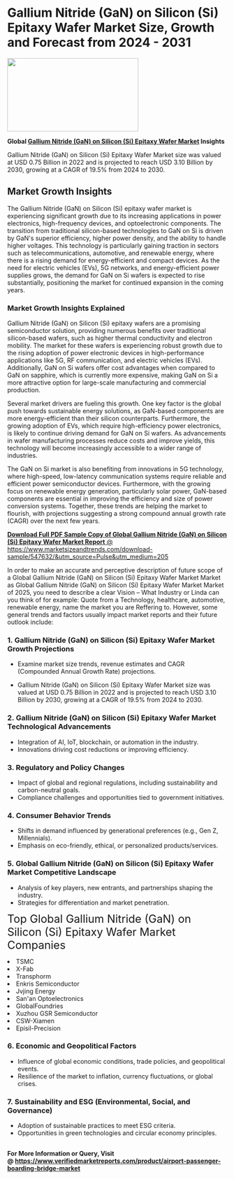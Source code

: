 <H1>Gallium Nitride (GaN) on Silicon (Si) Epitaxy Wafer Market Size, Growth and Forecast from 2024 - 2031</H1><img class="aligncenter size-medium wp-image-584254" src="https://thirdeyenews.in/wp-content/uploads/2024/09/Global-Market-Research-300x168.jpeg" alt="" width="300" height="168" /><p><strong>Global&nbsp;<a href="https://www.marketsizeandtrends.com/download-sample/547632/&amp;utm_source=Pulse&amp;utm_medium=205">Gallium Nitride (GaN) on Silicon (Si) Epitaxy Wafer Market</a> Insights</strong></p><p>Gallium Nitride (GaN) on Silicon (Si) Epitaxy Wafer Market size was valued at USD 0.75 Billion in 2022 and is projected to reach USD 3.10 Billion by 2030, growing at a CAGR of 19.5% from 2024 to 2030.</p><p><h2>Market Growth Insights</h2> <p>The Gallium Nitride (GaN) on Silicon (Si) epitaxy wafer market is experiencing significant growth due to its increasing applications in power electronics, high-frequency devices, and optoelectronic components. The transition from traditional silicon-based technologies to GaN on Si is driven by GaN's superior efficiency, higher power density, and the ability to handle higher voltages. This technology is particularly gaining traction in sectors such as telecommunications, automotive, and renewable energy, where there is a rising demand for energy-efficient and compact devices. As the need for electric vehicles (EVs), 5G networks, and energy-efficient power supplies grows, the demand for GaN on Si wafers is expected to rise substantially, positioning the market for continued expansion in the coming years.</p> <p><a href="#"></a></p> <h3>Market Growth Insights Explained</h3> <p>Gallium Nitride (GaN) on Silicon (Si) epitaxy wafers are a promising semiconductor solution, providing numerous benefits over traditional silicon-based wafers, such as higher thermal conductivity and electron mobility. The market for these wafers is experiencing robust growth due to the rising adoption of power electronic devices in high-performance applications like 5G, RF communication, and electric vehicles (EVs). Additionally, GaN on Si wafers offer cost advantages when compared to GaN on sapphire, which is currently more expensive, making GaN on Si a more attractive option for large-scale manufacturing and commercial production.</p> <p>Several market drivers are fueling this growth. One key factor is the global push towards sustainable energy solutions, as GaN-based components are more energy-efficient than their silicon counterparts. Furthermore, the growing adoption of EVs, which require high-efficiency power electronics, is likely to continue driving demand for GaN on Si wafers. As advancements in wafer manufacturing processes reduce costs and improve yields, this technology will become increasingly accessible to a wider range of industries.</p> <p>The GaN on Si market is also benefiting from innovations in 5G technology, where high-speed, low-latency communication systems require reliable and efficient power semiconductor devices. Furthermore, with the growing focus on renewable energy generation, particularly solar power, GaN-based components are essential in improving the efficiency and size of power conversion systems. Together, these trends are helping the market to flourish, with projections suggesting a strong compound annual growth rate (CAGR) over the next few years.</p> <p><a href="#"></p><p><span class=""><strong>Download Full PDF Sample Copy of Global Gallium Nitride (GaN) on Silicon (Si) Epitaxy Wafer Market Report</strong> @ <a href="https://www.marketsizeandtrends.com/download-sample/547632/&amp;utm_source=Pulse&amp;utm_medium=205" target="_blank">https://www.marketsizeandtrends.com/download-sample/547632/&amp;utm_source=Pulse&amp;utm_medium=205</a></span></p><p>In order to make an accurate and perceptive description of future scope of a Global&nbsp;Gallium Nitride (GaN) on Silicon (Si) Epitaxy Wafer Market Market as Global&nbsp;Gallium Nitride (GaN) on Silicon (Si) Epitaxy Wafer Market Market of 2025, you need to describe a clear Vision &ndash; What Industry or Linda can you think of for example: Quote from a Technology, healthcare, automotive, renewable energy, name the market you are Reffering to. However, some general trends and factors usually impact market reports and their future outlook include:</p><h3>1.&nbsp;<strong>Gallium Nitride (GaN) on Silicon (Si) Epitaxy Wafer Market Growth Projections</strong></h3><ul><li>Examine market size trends, revenue estimates and CAGR (Compounded Annual Growth Rate) projections.</li><li><p>Gallium Nitride (GaN) on Silicon (Si) Epitaxy Wafer Market size was valued at USD 0.75 Billion in 2022 and is projected to reach USD 3.10 Billion by 2030, growing at a CAGR of 19.5% from 2024 to 2030.</p></li></ul><h3>2.&nbsp;<strong>Gallium Nitride (GaN) on Silicon (Si) Epitaxy Wafer Market Technological Advancements</strong></h3><ul><li>Integration of AI, IoT, blockchain, or automation in the industry.</li><li>Innovations driving cost reductions or improving efficiency.</li></ul><h3>3.&nbsp;<strong>Regulatory and Policy Changes</strong></h3><ul><li>Impact of global and regional regulations, including sustainability and carbon-neutral goals.</li><li>Compliance challenges and opportunities tied to government initiatives.</li></ul><h3>4.&nbsp;<strong>Consumer Behavior Trends</strong></h3><ul><li>Shifts in demand influenced by generational preferences (e.g., Gen Z, Millennials).</li><li>Emphasis on eco-friendly, ethical, or personalized products/services.</li></ul><h3>5.&nbsp;<strong>Global Gallium Nitride (GaN) on Silicon (Si) Epitaxy Wafer Market Competitive Landscape</strong></h3><ul><li>Analysis of key players, new entrants, and partnerships shaping the industry.</li><li>Strategies for differentiation and market penetration.</li></ul><p data-pm-slice="1 1 []"><span style="color: inherit; font-family: inherit; font-size: 25px;">Top Global Gallium Nitride (GaN) on Silicon (Si) Epitaxy Wafer Market Companies</span></p><div class="" data-test-id=""><p><li>TSMC</li><li> X-Fab</li><li> Transphorm</li><li> Enkris Semiconductor</li><li> Jvjing Energy</li><li> San'an Optoelectronics</li><li> GlobalFoundries</li><li> Xuzhou GSR Semiconductor</li><li> CSW-Xiamen</li><li> Episil-Precision</li></p></div><h3>6.&nbsp;<strong>Economic and Geopolitical Factors</strong></h3><ul><li>Influence of global economic conditions, trade policies, and geopolitical events.</li><li>Resilience of the market to inflation, currency fluctuations, or global crises.</li></ul><h3>7.&nbsp;<strong>Sustainability and ESG (Environmental, Social, and Governance)</strong></h3><ul><li>Adoption of sustainable practices to meet ESG criteria.</li><li>Opportunities in green technologies and circular economy principles.</li></ul><h2><strong style="font-size: 14px;">For More Information or Query, Visit @&nbsp;</strong><a style="background-color: #ffffff; font-size: 14px;" href="https://www.marketsizeandtrends.com/report/gallium-nitride-gan-on-silicon-si-epitaxy-wafer-market/" target="_blank">https://www.verifiedmarketreports.com/product/airport-passenger-boarding-bridge-market</a></h2>
